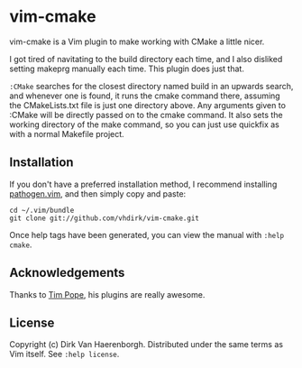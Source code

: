 vim-cmake
=========

vim-cmake is a Vim plugin to make working with CMake a little nicer.

I got tired of navitating to the build directory each time, and I also 
disliked setting makeprg manually each time. This plugin does just that. 

`:CMake` searches for the closest directory named build in an upwards search,
and whenever one is found, it runs the cmake command there, assuming the CMakeLists.txt
file is just one directory above. Any arguments given to :CMake will be directly passed
on to the cmake command. It also sets the working directory of the make command, so 
you can just use quickfix as with a normal Makefile project.

Installation
------------

If you don't have a preferred installation method, I recommend
installing [pathogen.vim](https://github.com/tpope/vim-pathogen), and
then simply copy and paste:

    cd ~/.vim/bundle
    git clone git://github.com/vhdirk/vim-cmake.git

Once help tags have been generated, you can view the manual with
`:help cmake`.



Acknowledgements
----------------

Thanks to [Tim Pope](http://tpo.pe/), his plugins are really awesome.



License
-------

Copyright (c) Dirk Van Haerenborgh.  Distributed under the same terms as Vim itself.
See `:help license`.
